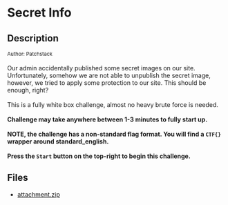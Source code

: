 # Secret Info

## Description

<small>Author: Patchstack</small><br><br>Our admin accidentally published some secret images on our site. Unfortunately, somehow we are not able to unpublish the secret image, however, we tried to apply some protection to our site. This should be enough, right? <br><br> This is a fully white box challenge, almost no heavy brute force is needed. <br><br> <b>Challenge may take anywhere between 1-3 minutes to fully start up.</b> <br><br> <b>NOTE, the challenge has a non-standard flag format. You will find a <code>CTF{}</code> wrapper around standard_english.</b> <br><br> <b>Press the <code>Start</code> button on the top-right to begin this challenge.</b>


## Files

* [attachment.zip](files/attachment.zip)

